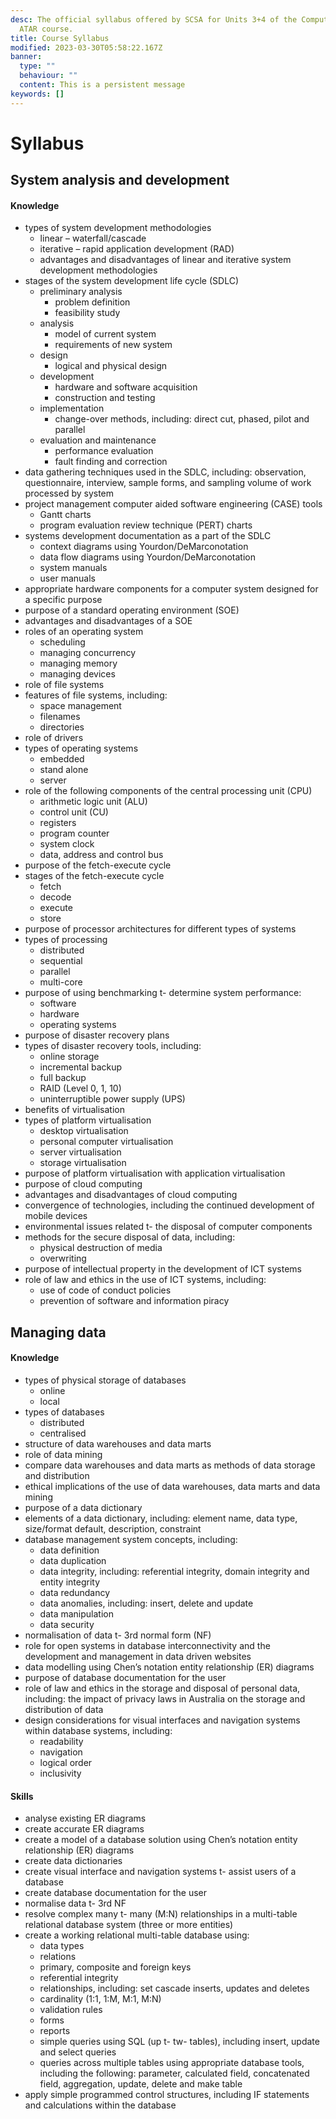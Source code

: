 ```yaml
---
desc: The official syllabus offered by SCSA for Units 3+4 of the Computer Science
  ATAR course.
title: Course Syllabus
modified: 2023-03-30T05:58:22.167Z
banner:
  type: ""
  behaviour: ""
  content: This is a persistent message
keywords: []
---
```




# Syllabus

## System analysis and development

#### Knowledge

- types of system development methodologies
	- linear – waterfall/cascade
	- iterative – rapid application development (RAD)
	- advantages and disadvantages of linear and iterative system development methodologies
- stages of the system development life cycle (SDLC)
	- preliminary analysis
		- problem definition
		- feasibility study
	- analysis
		- model of current system
		- requirements of new system
	- design
		- logical and physical design
	- development
		- hardware and software acquisition
		- construction and testing
	- implementation
		- change-over methods, including: direct cut, phased, pilot and parallel
	- evaluation and maintenance
		- performance evaluation
		- fault finding and correction
- data gathering techniques used in the SDLC, including: observation, questionnaire, interview, sample forms, and sampling volume of work processed by system
- project management computer aided software engineering (CASE) tools
	- Gantt charts
	- program evaluation review technique (PERT) charts
- systems development documentation as a part of the SDLC
	- context diagrams using Yourdon/DeMarconotation
	- data flow diagrams using Yourdon/DeMarconotation
	- system manuals
	- user manuals
- appropriate hardware components for a computer system designed for a specific purpose
- purpose of a standard operating environment (SOE)
- advantages and disadvantages of a SOE
- roles of an operating system
	- scheduling
	- managing concurrency
	- managing memory
	- managing devices
- role of file systems
- features of file systems, including:
	- space management
	- filenames
	- directories
- role of drivers
- types of operating systems
	- embedded
	- stand alone
	- server
- role of the following components of the central processing unit (CPU)
	- arithmetic logic unit (ALU)
	- control unit (CU)
	- registers
	- program counter
	- system clock
	- data, address and control bus
- purpose of the fetch-execute cycle
- stages of the fetch-execute cycle
	- fetch
	- decode
	- execute
	- store
- purpose of processor architectures for different types of systems
- types of processing
	- distributed
	- sequential
	- parallel
	- multi-core
- purpose of using benchmarking t- determine system performance:
	- software
	- hardware
	- operating systems
- purpose of disaster recovery plans
- types of disaster recovery tools, including:
	- online storage
	- incremental backup
	- full backup
	- RAID (Level 0, 1, 10)
	- uninterruptible power supply (UPS)
- benefits of virtualisation
- types of platform virtualisation
	- desktop virtualisation
	- personal computer virtualisation
	- server virtualisation
	- storage virtualisation
- purpose of platform virtualisation with application virtualisation
- purpose of cloud computing
- advantages and disadvantages of cloud computing
- convergence of technologies, including the continued development of mobile devices
- environmental issues related t- the disposal of computer components
- methods for the secure disposal of data, including:
	- physical destruction of media
	- overwriting
- purpose of intellectual property in the development of ICT systems
- role of law and ethics in the use of ICT systems, including:
	- use of code of conduct policies
	- prevention of software and information piracy




## Managing data

#### Knowledge

- types of physical storage of databases
	- online
	- local
- types of databases
	- distributed
	- centralised
- structure of data warehouses and data marts 
- role of data mining
- compare data warehouses and data marts as methods of data storage and distribution
- ethical implications of the use of data warehouses, data marts and data mining
- purpose of a data dictionary
- elements of a data dictionary, including: element name, data type, size/format default, description, constraint
- database management system concepts, including:
	- data definition
	- data duplication
	- data integrity, including: referential integrity, domain integrity and entity integrity
	- data redundancy
	- data anomalies, including: insert, delete and update
	- data manipulation
	- data security
- normalisation of data t- 3rd normal form (NF) 
- role for open systems in database interconnectivity and the development and management in data driven websites
- data modelling using Chen’s notation entity relationship (ER) diagrams
- purpose of database documentation for the user
- role of law and ethics in the storage and disposal of personal data, including: the impact of privacy laws in Australia on the storage and distribution of data
- design considerations for visual interfaces and navigation systems within database systems, including:
	- readability 
	- navigation
	- logical order
	- inclusivity


#### Skills
- analyse existing ER diagrams
- create accurate ER diagrams 
- create a model of a database solution using Chen’s notation entity relationship (ER) diagrams 
- create data dictionaries
- create visual interface and navigation systems t- assist users of a database
- create database documentation for the user
- normalise data t- 3rd NF
- resolve complex many t- many (M:N) relationships in a multi-table relational database system 
(three or more entities)
- create a working relational multi-table database using:
	- data types
	- relations
	- primary, composite and foreign keys
	- referential integrity
	- relationships, including: set cascade inserts, updates and deletes
	- cardinality (1:1, 1:M, M:1, M:N)
	- validation rules
	- forms
	- reports
	- simple queries using SQL (up t- tw- tables), including insert, update and select queries
	- queries across multiple tables using appropriate database tools, including the following: parameter, calculated field, concatenated field, aggregation, update, delete and make table 
- apply simple programmed control structures, including IF statements and calculations within the database
